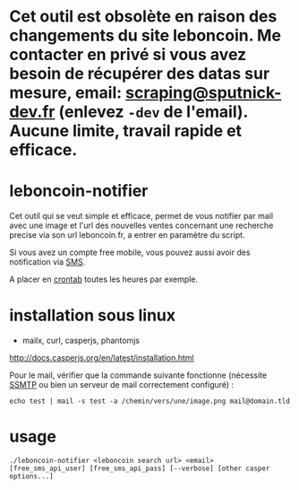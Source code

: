 # Cet outil est obsolète en raison des changements du site leboncoin. **Me contacter en privé si vous avez besoin de récupérer des datas sur mesure, email: scraping@sputnick-dev.fr** (enlevez `-dev` de l'email). Aucune limite, travail rapide et efficace.

# leboncoin-notifier

Cet outil qui se veut simple et efficace, permet de vous notifier par mail avec une image et l'url des nouvelles ventes concernant une recherche precise via son url leboncoin.fr, a entrer en paramètre du script.

Si vous avez un compte free mobile, vous pouvez aussi avoir des notification via [SMS](http://www.domotique-info.fr/2014/06/nouvelle-api-sms-chez-free/).

A placer en [crontab](https://fr.wikipedia.org/wiki/Cron) toutes les heures par exemple.

# installation sous linux
-  mailx, curl, casperjs, phantomjs

http://docs.casperjs.org/en/latest/installation.html

Pour le mail, vérifier que la commande suivante fonctionne (nécessite [SSMTP](https://wiki.archlinux.org/index.php/SSMTP) ou bien un serveur de mail correctement configuré) :

`echo test | mail -s test -a /chemin/vers/une/image.png mail@domain.tld`

# usage
`./leboncoin-notifier <leboncoin search url> <email> [free_sms_api_user] [free_sms_api_pass] [--verbose] [other casper options...]`

